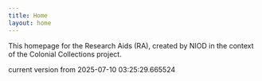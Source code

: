 ```yaml
---
title: Home
layout: home
---
```


This homepage for the Research Aids (RA), created by NIOD in the context of the Colonial Collections project. 


current version from 2025-07-10 03:25:29.665524